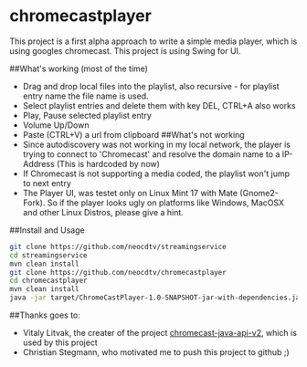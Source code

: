 # chromecastplayer
This project is a first alpha approach to write a simple media player, which is using googles chromecast. This project is using Swing for UI.

##What's working (most of the time)
- Drag and drop local files into the playlist, also recursive - for playlist entry name the file name is used.
- Select playlist entries and delete them with key DEL, CTRL+A also works
- Play, Pause selected playlist entry
- Volume Up/Down
- Paste (CTRL+V) a url from clipboard
##What's not working
- Since autodiscovery was not working in my local network, the player is trying to connect to 'Chromecast' and resolve the domain name to a IP-Address (This is hardcoded by now)
- If Chromecast is not supporting a media coded, the playlist won't jump to next entry
- The Player UI, was testet only on Linux Mint 17 with Mate (Gnome2-Fork). So if the player looks ugly on platforms like Windows, MacOSX and other Linux Distros, please give a hint.

##Install and Usage
```bash
git clone https://github.com/neocdtv/streamingservice
cd streamingservice
mvn clean install
git clone https://github.com/neocdtv/chromecastplayer
cd chromecastplayer
mvn clean install
java -jar target/ChromeCastPlayer-1.0-SNAPSHOT-jar-with-dependencies.jar 
```

##Thanks goes to:
- Vitaly Litvak, the creater of the project [chromecast-java-api-v2](https://github.com/vitalidze/chromecast-java-api-v2), which is used by this project 
- Christian Stegmann, who motivated me to push this project to github ;)


